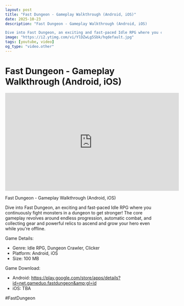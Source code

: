 ```yaml
---
layout: post
title: "Fast Dungeon - Gameplay Walkthrough (Android, iOS)"
date: 2025-10-23
description: "Fast Dungeon - Gameplay Walkthrough (Android, iOS)

Dive into Fast Dungeon, an exciting and fast-paced Idle RPG where you continuously fight monsters in..."
image: "https://i2.ytimg.com/vi/YlDZwLg5Sbk/hqdefault.jpg"
tags: [youtube, video]
og_type: "video.other"
---
```


<script type="application/ld+json">
{
  "@context": "http://schema.org",
  "@type": "VideoObject",
  "name": "Fast Dungeon - Gameplay Walkthrough (Android, iOS)",
  "description": "Fast Dungeon - Gameplay Walkthrough (Android, iOS)\n\nDive into Fast Dungeon, an exciting and fast-paced Idle RPG where you continuously fight monsters in a dungeon to get stronger! The core gameplay revolves around endless progression, automatic combat, and collecting gear and powerful relics to ascend and grow your hero even while you're offline.\n\nGame Details:\n\n- Genre: Idle RPG, Dungeon Crawler, Clicker\n- Platform: Android, iOS\n- Size: 100 MB\n\nGame Download:\n\n- Android: https://play.google.com/store/apps/details?id=net.gameduo.fastdungeon&amp;gl=id\n- iOS: TBA\n\n#FastDungeon",
  "thumbnailUrl": "https://i2.ytimg.com/vi/YlDZwLg5Sbk/hqdefault.jpg",
  "uploadDate": "2025-10-23T15:01:03",
  "embedUrl": "https://www.youtube.com/embed/YlDZwLg5Sbk",
  "publisher": {
    "@type": "Person",
    "name": "Celo Zaga"
  },
  "mainEntityOfPage": {
    "@type": "WebPage",
    "@id": "https://celozaga.github.io/2025/10/23/fast-dungeon---gameplay-walkthrough-(android,-ios)-YlDZwLg5Sbk.html"
  },
  "duration": "PT0M0S"
}
</script>

<script type="application/ld+json">
{
  "@context": "http://schema.org",
  "@type": "BlogPosting",
  "headline": "Fast Dungeon - Gameplay Walkthrough (Android, iOS)",
  "image": "https://i2.ytimg.com/vi/YlDZwLg5Sbk/hqdefault.jpg",
  "publisher": {
    "@type": "Person",
    "name": "Celo Zaga"
  },
  "url": "https://celozaga.github.io/2025/10/23/fast-dungeon---gameplay-walkthrough-(android,-ios)-YlDZwLg5Sbk.html",
  "datePublished": "2025-10-23T15:01:03",
  "dateCreated": "2025-10-23T15:01:03",
  "dateModified": "2025-10-23T15:01:03",
  "description": "Fast Dungeon - Gameplay Walkthrough (Android, iOS)\n\nDive into Fast Dungeon, an exciting and fast-paced Idle RPG where you continuously fight monsters in...",
  "author": {
    "@type": "Person",
    "name": "Celo Zaga"
  },
  "mainEntityOfPage": {
    "@type": "WebPage",
    "@id": "https://celozaga.github.io/2025/10/23/fast-dungeon---gameplay-walkthrough-(android,-ios)-YlDZwLg5Sbk.html"
  }
}
</script>

<h1 class="youtube-post-title">Fast Dungeon - Gameplay Walkthrough (Android, iOS)</h1>

<iframe width="560" height="315" src="https://www.youtube.com/embed/YlDZwLg5Sbk" class="youtube-post-embed" frameborder="0" allowfullscreen></iframe>

<p class="youtube-post-description">Fast Dungeon - Gameplay Walkthrough (Android, iOS)

Dive into Fast Dungeon, an exciting and fast-paced Idle RPG where you continuously fight monsters in a dungeon to get stronger! The core gameplay revolves around endless progression, automatic combat, and collecting gear and powerful relics to ascend and grow your hero even while you're offline.

Game Details:

- Genre: Idle RPG, Dungeon Crawler, Clicker
- Platform: Android, iOS
- Size: 100 MB

Game Download:

- Android: https://play.google.com/store/apps/details?id=net.gameduo.fastdungeon&amp;gl=id
- iOS: TBA

#FastDungeon</p>
